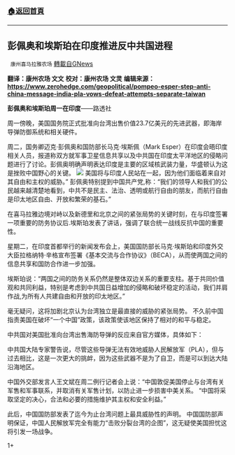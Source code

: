 ###  [:house:返回首頁](https://github.com/ourhimalayas/txt)
---

## 彭佩奥和埃斯珀在印度推进反中共国进程
` 康州喜马拉雅农场` [轉載自GNews](https://gnews.org/zh-hans/497635/)

**翻译：康州农场 文文**
**校对：康州农场 文灵**
**编辑来源：https://www.zerohedge.com/geopolitical/pompeo-esper-step-anti-china-message-india-pla-vows-defeat-attempts-separate-taiwan**

**彭佩奥和埃斯珀周一在印度**——路透社

周一傍晚，美国国务院正式批准向台湾出售价值23.7亿美元的先进武器，即海岸导弹防御系统和相关硬件。

周二，国务卿迈克·彭佩奥和国防部长马克·埃斯佩（Mark Esper）在印度会晤印度相关人员，报道称双方就军事卫星信息共享以及中共国在印度太平洋地区的侵略问题进行了讨论。彭佩奥明确声明表达印度是主要的区域核武装力量，华盛顿认为这是挫败中国野心的关键。
![]()![](https://gnews-media-offload.s3.amazonaws.com/wp-content/uploads/2020/10/28235910/20201029.jpg)
美国将与印度人民站在一起，因为他们面临着来自对其自由和主权的威胁。” 彭佩奥特别提到中国共产党,称：“我们的领导人和我们的公民越来越清楚地看到，中共不是民主、法治、透明或航行自由的朋友，而航行自由是印太地区自由、开放和繁荣的基石。”

在喜马拉雅边境对峙以及新德里和北京之间的紧张局势的关键时刻，在与印度签署一项重要的防务协议后.埃斯珀发表了讲话，强调了联合统一战线反抗中国的重要性。

星期二，在印度首都举行的新闻发布会上，美国国防部长马克·埃斯珀和印度外交大臣拉格纳特·辛格宣布签署《基本交流与合作协议》（BECA），从而使两国之间的信息共享和国防合作进一步加强。

埃斯珀说：“两国之间的防务关系仍然是整体双边关系的重要支柱。基于共同价值观和共同利益，特别是考虑到中共国日益增加的侵略和破坏稳定的活动，我们并肩作战,为所有人共建自由和开放的印太地区。”

毫无疑问，这将加剧北京认为台湾独立是最直接的威胁的紧张局势。 不久前中国指责美国在破坏“一个中国”政策，该政策使该地区保持了相对的和平与稳定。

中共国对美国批准向台湾出售海防导弹的反应来自官方媒体，具体如下：

中共国大陆专家警告说，尽管这些导弹无法有效地威胁人民解放军（PLA），但与过去相比，这是一次更大的挑衅，因为这些武器不是为了自卫，而是可以到达大陆沿海地区。

中国外交部发言人王文斌在周二例行记者会上说：“中国敦促美国停止与台湾有关军售和军事联系，并取消有关军售计划，以防止进一步损害中美关系。 “中国将采取坚定的决心，合法和必要的措施维护其主权和安全利益。”

此后，中国国防部发表了迄今为止台湾问题上最具威胁性的声明。 中国国防部声明保证，中国人民解放军完全有能力“击败分裂台湾的企图”，这无疑使美国担忧这将引发一场战争。

1+
